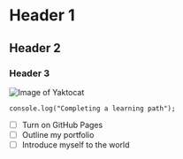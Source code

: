 # Header 1
## Header 2
### Header 3
![Image of Yaktocat](https://octodex.github.com/images/yaktocat.png)
```
console.log("Completing a learning path");
```

- [ ] Turn on GitHub Pages
- [ ] Outline my portfolio
- [ ] Introduce myself to the world
